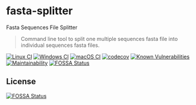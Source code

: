 # fasta-splitter
Fasta Sequences File Splitter
> Command line tool to split one multiple sequences fasta file into individual sequences fasta files.

[![Linux CI](https://github.com/alan-lira/fasta-splitter/actions/workflows/linux_ci.yml/badge.svg)](https://github.com/alan-lira/fasta-splitter/actions/workflows/linux_ci.yml)
[![Windows CI](https://github.com/alan-lira/fasta-splitter/actions/workflows/windows_ci.yml/badge.svg)](https://github.com/alan-lira/fasta-splitter/actions/workflows/windows_ci.yml)
[![macOS CI](https://github.com/alan-lira/fasta-splitter/actions/workflows/macos_ci.yml/badge.svg)](https://github.com/alan-lira/fasta-splitter/actions/workflows/macos_ci.yml)
[![codecov](https://codecov.io/gh/alan-lira/fasta-splitter/branch/master/graph/badge.svg)](https://codecov.io/gh/alan-lira/fasta-splitter)
[![Known Vulnerabilities](https://snyk.io/test/github/alan-lira/fasta-splitter/badge.svg)](https://snyk.io/test/github/alan-lira/fasta-splitter)
[![Maintainability](https://api.codeclimate.com/v1/badges/93ea9bc426ee119d0660/maintainability)](https://codeclimate.com/github/alan-lira/fasta-splitter/maintainability)
[![FOSSA Status](https://app.fossa.com/api/projects/git%2Bgithub.com%2Falan-lira%2Ffasta-splitter.svg?type=shield)](https://app.fossa.com/projects/git%2Bgithub.com%2Falan-lira%2Ffasta-splitter?ref=badge_shield)


## License
[![FOSSA Status](https://app.fossa.com/api/projects/git%2Bgithub.com%2Falan-lira%2Ffasta-splitter.svg?type=large)](https://app.fossa.com/projects/git%2Bgithub.com%2Falan-lira%2Ffasta-splitter?ref=badge_large)